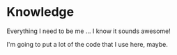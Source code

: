 # Knowledge
Everything I need to be me ... I know it sounds awesome!

I'm going to put a lot of the code that I use here, maybe.
